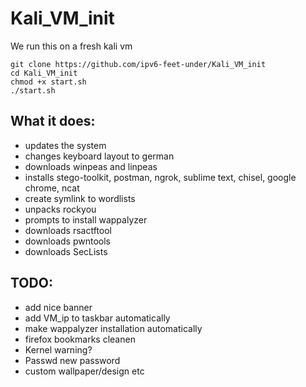 # Kali_VM_init
We run this on a fresh kali vm
```
git clone https://github.com/ipv6-feet-under/Kali_VM_init
cd Kali_VM_init
chmod +x start.sh
./start.sh
```

## What it does:

* updates the system
* changes keyboard layout to german
* downloads winpeas and linpeas
* installs stego-toolkit, postman, ngrok, sublime text, chisel, google chrome, ncat
* create symlink to wordlists
* unpacks rockyou
* prompts to install wappalyzer
* downloads rsactftool
* downloads pwntools
* downloads SecLists


## TODO:

* add nice banner
* add VM_ip  to taskbar automatically
* make wappalyzer installation automatically
* firefox bookmarks cleanen
* Kernel warning? 
* Passwd new password
* custom wallpaper/design etc
